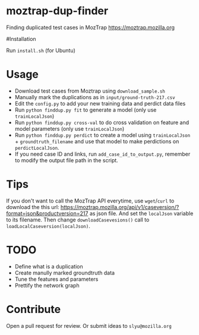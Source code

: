 # moztrap-dup-finder
Finding duplicated test cases in MozTrap https://moztrap.mozilla.org

#Installation 

Run `install.sh` (for Ubuntu)

# Usage

* Download test cases from Moztrap using `download_sample.sh`
* Manually mark the duplications as in `input/ground-truth-217.csv`
* Edit the `config.py` to add your new training data and perdict data files
* Run `python finddup.py fit` to generate a model (only use `trainLocalJson`)
* Run `python finddup.py cross-val` to do cross validation on feature and model parameters (only use `trainLocalJson`)
* Run `python finddup.py perdict` to create a model using `trainLocalJson` + `groundtruth_filename` and use that model to make perdictions on `perdictLocalJson`.
* If you need case ID and links, run `add_case_id_to_output.py`, remember to modify the output file path in the script.

# Tips

If you don't want to call the MozTrap API everytime, use `wget`/`curl` to download the this url: https://moztrap.mozilla.org/api/v1/caseversion/?format=json&productversion=217 as json file. And set the `localJson` variable to its filename. Then change `downloadCasevesions()` call to `loadLocalCaseversion(localJson)`.

# TODO
* Define what is a duplication
* Create manully marked groundtruth data
* Tune the features and parameters
* Prettify the network graph

# Contribute
Open a pull request for review. Or submit ideas to `slyu@mozilla.org`
